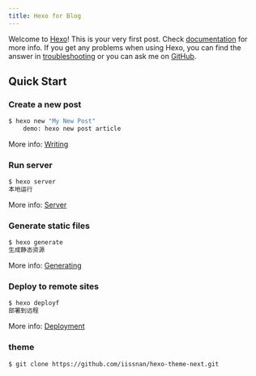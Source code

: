 ```yaml
---
title: Hexo for Blog
---
```

Welcome to [Hexo](https://hexo.io/)! This is your very first post. Check [documentation](https://hexo.io/docs/) for more info. If you get any problems when using Hexo, you can find the answer in [troubleshooting](https://hexo.io/docs/troubleshooting.html) or you can ask me on [GitHub](https://github.com/hexojs/hexo/issues).

## Quick Start

### Create a new post

``` bash
$ hexo new "My New Post"
	demo: hexo new post article
```

More info: [Writing](https://hexo.io/docs/writing.html)

### Run server

``` bash
$ hexo server
本地运行
```

More info: [Server](https://hexo.io/docs/server.html)

### Generate static files

``` bash
$ hexo generate
生成静态资源
```

More info: [Generating](https://hexo.io/docs/generating.html)

### Deploy to remote sites

``` bash
$ hexo deployf
部署到远程
```

More info: [Deployment](https://hexo.io/docs/deployment.html)

### theme
``` bash
$ git clone https://github.com/iissnan/hexo-theme-next.git
```

